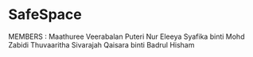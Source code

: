 # SafeSpace
MEMBERS : Maathuree Veerabalan
          Puteri Nur Eleeya Syafika binti Mohd Zabidi
          Thuvaaritha Sivarajah
          Qaisara binti Badrul Hisham
